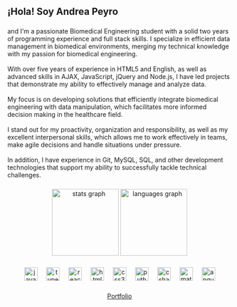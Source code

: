 <h2 align="left">¡Hola! Soy Andrea Peyro</h2>

###

<p align="left">and I'm a passionate Biomedical Engineering student with a solid two years of programming experience and full stack skills. I specialize in efficient data management in biomedical environments, merging my technical knowledge with my passion for biomedical engineering.<br><br>With over five years of experience in HTML5 and English, as well as advanced skills in AJAX, JavaScript, jQuery and Node.js, I have led projects that demonstrate my ability to effectively manage and analyze data.<br><br>My focus is on developing solutions that efficiently integrate biomedical engineering with data manipulation, which facilitates more informed decision making in the healthcare field.<br><br>I stand out for my proactivity, organization and responsibility, as well as my excellent interpersonal skills, which allows me to work effectively in teams, make agile decisions and handle situations under pressure.<br><br>In addition, I have experience in Git, MySQL, SQL, and other development technologies that support my ability to successfully tackle technical challenges.</p>

###

<div align="center">
  <img src="https://github-readme-stats.vercel.app/api?username=ORYEPA&hide_title=false&hide_rank=false&show_icons=true&include_all_commits=true&count_private=true&disable_animations=false&theme=dracula&locale=en&hide_border=false" height="150" alt="stats graph"  />
  <img src="https://github-readme-stats.vercel.app/api/top-langs?username=ORYEPA&locale=en&hide_title=false&layout=compact&card_width=320&langs_count=5&theme=dracula&hide_border=false" height="150" alt="languages graph"  />
</div>

###

<div align="center">
  <img src="https://cdn.jsdelivr.net/gh/devicons/devicon/icons/javascript/javascript-original.svg" height="30" alt="javascript logo"  />
  <img width="12" />
  <img src="https://cdn.jsdelivr.net/gh/devicons/devicon/icons/typescript/typescript-original.svg" height="30" alt="typescript logo"  />
  <img width="12" />
  <img src="https://cdn.jsdelivr.net/gh/devicons/devicon/icons/react/react-original.svg" height="30" alt="react logo"  />
  <img width="12" />
  <img src="https://cdn.jsdelivr.net/gh/devicons/devicon/icons/html5/html5-original.svg" height="30" alt="html5 logo"  />
  <img width="12" />
  <img src="https://cdn.jsdelivr.net/gh/devicons/devicon/icons/css3/css3-original.svg" height="30" alt="css3 logo"  />
  <img width="12" />
  <img src="https://cdn.jsdelivr.net/gh/devicons/devicon/icons/python/python-original.svg" height="30" alt="python logo"  />
  <img width="12" />
  <img src="https://cdn.jsdelivr.net/gh/devicons/devicon/icons/csharp/csharp-original.svg" height="30" alt="csharp logo"  />
  <img width="12" />
  <img src="https://cdn.jsdelivr.net/gh/devicons/devicon/icons/matlab/matlab-original.svg" height="30" alt="matlab logo"  />
  <img width="12" />
  <img src="https://cdn.jsdelivr.net/gh/devicons/devicon/icons/angularjs/angularjs-original.svg" height="30" alt="angularjs logo"  />
</div>

###



###

<div align="center">
  <a href="https://andrea-peyro-portafolio.pages.dev">Portfolio</a>
</div>

###
